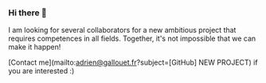 ### Hi there 👋

I am looking for several collaborators for a new ambitious project that requires competences in all fields.
Together, it's not impossible that we can make it happen!

[Contact me](mailto:adrien@gallouet.fr?subject=[GitHub] NEW PROJECT) if you are interested :)
